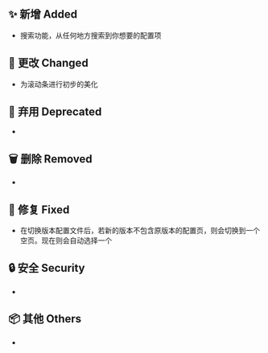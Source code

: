 ## ✨ 新增 Added

- 搜索功能，从任何地方搜索到你想要的配置项

## 🔧 更改 Changed

- 为滚动条进行初步的美化

## 🚨 弃用 Deprecated

-

## 🗑️ 删除 Removed

-

## 🐛 修复 Fixed

- 在切换版本配置文件后，若新的版本不包含原版本的配置页，则会切换到一个空页。现在则会自动选择一个

## 🔒 安全 Security

-

## 📦 其他 Others

-